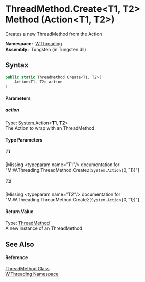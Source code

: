 ThreadMethod.Create&lt;T1, T2> Method (Action&lt;T1, T2>)
=========================================================
   Creates a new ThreadMethod from the Action

  **Namespace:**  [W.Threading][1]  
  **Assembly:**  Tungsten (in Tungsten.dll)

Syntax
------

```csharp
public static ThreadMethod Create<T1, T2>(
	Action<T1, T2> action
)

```

#### Parameters

##### *action*
Type: [System.Action][2]&lt;**T1**, **T2**>  
The Action to wrap with an ThreadMethod

#### Type Parameters

##### *T1*

[Missing &lt;typeparam name="T1"/> documentation for "M:W.Threading.ThreadMethod.Create``2(System.Action{``0,``1})"]


##### *T2*

[Missing &lt;typeparam name="T2"/> documentation for "M:W.Threading.ThreadMethod.Create``2(System.Action{``0,``1})"]


#### Return Value
Type: [ThreadMethod][3]  
A new instance of an ThreadMethod

See Also
--------

#### Reference
[ThreadMethod Class][3]  
[W.Threading Namespace][1]  

[1]: ../README.md
[2]: http://msdn.microsoft.com/en-us/library/bb549311
[3]: README.md